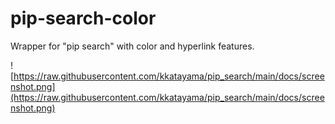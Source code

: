# pip-search-color
Wrapper for "pip search" with color and hyperlink features.

![https://raw.githubusercontent.com/kkatayama/pip_search/main/docs/screenshot.png](https://raw.githubusercontent.com/kkatayama/pip_search/main/docs/screenshot.png)
